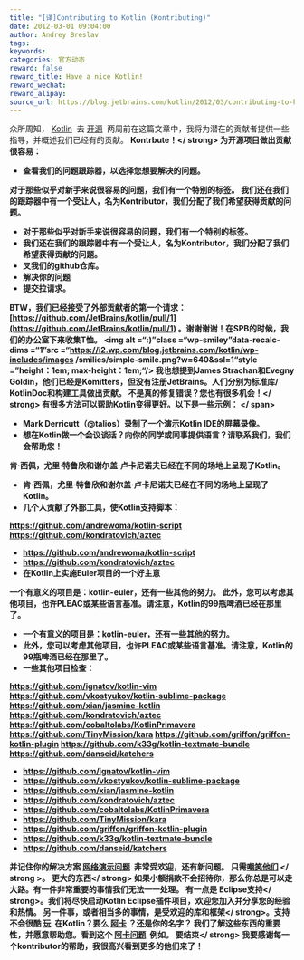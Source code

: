 ```yaml
---
title: "[译]Contributing to Kotlin (Kontributing)"
date: 2012-03-01 09:04:00
author: Andrey Breslav
tags:
keywords:
categories: 官方动态
reward: false
reward_title: Have a nice Kotlin!
reward_wechat:
reward_alipay:
source_url: https://blog.jetbrains.com/kotlin/2012/03/contributing-to-kotlin/
---
```


众所周知， [Kotlin](http://jetbrains.com/kotlin)  去 [开源](http://blog.jetbrains.com/kotlin/2012/02/kotlin-goes-open-source-2/)  两周前在这篇文章中，我将为潜在的贡献者提供一些指导，并概述我们已经有的贡献。
<strong> Kontrbute！</ strong>
为开源项目做出贡献很容易：

* 查看我们的问题跟踪器，以选择您想要解决的问题。

对于那些似乎对新手来说很容易的问题，我们有一个特别的标签。
我们还在我们的跟踪器中有一个受让人，名为Kontributor，我们分配了我们希望获得贡献的问题。
* 对于那些似乎对新手来说很容易的问题，我们有一个特别的标签。
* 我们还在我们的跟踪器中有一个受让人，名为Kontributor，我们分配了我们希望获得贡献的问题。
* 叉我们的github仓库。
* 解决你的问题
* 提交拉请求。

BTW，我们已经接受了外部贡献者的第一个请求： [https://github.com/JetBrains/kotlin/pull/1](https://github.com/JetBrains/kotlin/pull/1) 。谢谢谢谢！在SPB的时候，我们的办公室下来收集T恤。 <img alt =“:)”class =“wp-smiley”data-recalc-dims =“1”src =“https://i2.wp.com/blog.jetbrains.com/kotlin/wp-includes/images /smilies/simple-smile.png?w=640&amp;ssl=1“style =”height：1em; max-height：1em;“/>
我也想提到James Strachan和Evegny Goldin，他们已经是Komitters，但没有注册JetBrains。人们分别为标准库/ KotlinDoc和构建工具做出贡献。
<strong>不是真的修复错误？您也有很多机会！</ strong>
有很多方法可以帮助Kotlin变得更好。以下是一些示例：<span id =“more-437”> </ span>

* Mark Derricutt（@talios）录制了一个演示Kotlin IDE的屏幕录像。
* 想在Kotlin做一个会议谈话？向你的同学或同事提供语言？请联系我们，我们会帮助您！

肯·西佩，尤里·特鲁欣和谢尔盖·卢卡尼诺夫已经在不同的场地上呈现了Kotlin。
* 肯·西佩，尤里·特鲁欣和谢尔盖·卢卡尼诺夫已经在不同的场地上呈现了Kotlin。
* 几个人贡献了外部工具，使Kotlin支持脚本：

https://github.com/andrewoma/kotlin-script
https://github.com/kondratovich/aztec
* https://github.com/andrewoma/kotlin-script
* https://github.com/kondratovich/aztec
* 在Kotlin上实施Euler项目的一个好主意

一个有意义的项目是：kotlin-euler，还有一些其他的努力。
此外，您可以考虑其他项目，也许PLEAC或某些语言基准。请注意，Kotlin的99瓶啤酒已经在那里了。
* 一个有意义的项目是：kotlin-euler，还有一些其他的努力。
* 此外，您可以考虑其他项目，也许PLEAC或某些语言基准。请注意，Kotlin的99瓶啤酒已经在那里了。
* 一些其他项目检查：

https://github.com/ignatov/kotlin-vim
https://github.com/vkostyukov/kotlin-sublime-package
https://github.com/xian/jasmine-kotlin
https://github.com/kondratovich/aztec
https://github.com/cobaltolabs/KotlinPrimavera
https://github.com/TinyMission/kara
https://github.com/griffon/griffon-kotlin-plugin
https://github.com/k33g/kotlin-textmate-bundle
https://github.com/danseid/katchers
* https://github.com/ignatov/kotlin-vim
* https://github.com/vkostyukov/kotlin-sublime-package
* https://github.com/xian/jasmine-kotlin
* https://github.com/kondratovich/aztec
* https://github.com/cobaltolabs/KotlinPrimavera
* https://github.com/TinyMission/kara
* https://github.com/griffon/griffon-kotlin-plugin
* https://github.com/k33g/kotlin-textmate-bundle
* https://github.com/danseid/katchers

并记住你的解决方案 [网络演示问题](http://kotlin-demo.jetbrains.com/?folder=Problems&name=Sum)  非常受欢迎，还有新问题。 <strong>只需<a href="http://blog.jetbrains.com/kotlin/2012/02/lets-kode-together/" title="Let's Kode Together!">嘲笑他们</a> </ strong >。
<strong>更大的东西</ strong>
如果小额捐款不会招待你，那么你总是可以走大路。有一件非常重要的事情我们无法一一处理。
有一点是<strong> Eclipse支持</ strong>。我们将尽快启动Kotlin Eclipse插件项目，欢迎您加入并分享您的经验和热情。
另一件事，或者相当多的事情，是受欢迎的<strong>库和框架</ strong>。支持不会很酷 [玩](http://www.playframework.org/)  在Kotlin？要么 [阿卡](http://akka.io/) ？还是你的名字？
我们了解这些东西的重要性，并愿意帮助您。看到这个 [阿卡问题](http://youtrack.jetbrains.com/issue/KT-1345?projectKey=KT)  例如。
<strong>要结束</ strong>
我要感谢每一个kontributor的帮助，我很高兴看到更多的他们来了！
